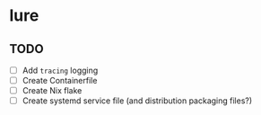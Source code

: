 # lure

## TODO

- [ ] Add `tracing` logging
- [ ] Create Containerfile
- [ ] Create Nix flake
- [ ] Create systemd service file (and distribution packaging files?)

<!-- # lure

[![CI Status](https://img.shields.io/github/actions/workflow/status/catuhana/lure/ci.yaml?style=flat-square&label=CI)](https://github.com/catuhana/lure/actions/workflows/ci.yaml)
[![CD Status](https://img.shields.io/github/actions/workflow/status/catuhana/lure/cd.yaml?style=flat-square&label=CD)](https://github.com/catuhana/lure/actions/workflows/cd.yaml)
[![Latest Release](https://img.shields.io/github/v/release/catuhana/lure?style=flat-square)](https://github.com/catuhana/lure/releases/latest)

Lure is an improved fork of [lr](https://codeberg.org/arslee07/lr), a small process that sets the currently playing track on Last.fm, ListenBrainz (and other future platforms, PRs welcome!) as Revolt user status.

> [!WARNING]
> Version 1 contains big configuration changes. If you were on previous versions, check [configuration](#configuration) section.

## Installation

> [!IMPORTANT]
> Lure is tested on Linux and Windows, and is expected to work on macOS too.

```sh
cargo install --git https://github.com/catuhana/lure
```

Or if you'd want to use an container image (Docker, Podman, etc.), you can pull the image from GitHub Container Registry.

```sh
docker pull ghcr.io/catuhana/lure:latest
```

> [!TIP]
> Container images support AMD64 and ARM64 architectures.

## Running

> [!IMPORTANT]
> Reading the [configuration](#configuration) first is highly recommended.

To run lure, run:

```sh
lure start
```

Or using a container management tool:

```sh
docker/podman run -v $(pwd)/config.yaml:/app/config.yaml:ro lure:latest
```

Or on NixOS:

```diff
{
  inputs = {
+    lure = {
+      url = "github:catuhana/lure";
+      inputs.nixpkgs.follows = "nixpkgs";
+    };
  };

  modules = [
+    lure.nixosModules.default
+    {
+      # Check `module.nix` file for all available options.
+      services.lure = {
+        enable = true;
+        useService = "listenbrainz";
+
+        services.listenbrainz.username = "<username>";
+
+        revolt.session_token = ./<path>;
+      };
+    }
  ];
}
```

> [!TIP]
> By default, lure logs useful information to the console. If you'd want to see other log levels, use the `LURE_LOG` environment variable. Check [`EnvFilter`](https://docs.rs/tracing-subscriber/latest/tracing_subscriber/filter/struct.EnvFilter.html) documentation from [`tracing-subscriber`](https://docs.rs/tracing-subscriber) for more information.
>
> ```sh
> export LURE_LOG="lure=trace" # log trace level logs only from lure
> export LURE_LOG="trace" # log trace level logs from every library used that supports it
> # for container management tools, use `-e LURE_LOG=` option
> ```

## Configuration

Lure uses a YAML configuration file and environment variables for configuration. Check [the sample configuration file](resources/config.sample.yaml) as a reference, as it contains important information for every option (including environment variables).

To generate an example configuration file, run:

```sh
lure config generate # prints to the stdout
lure config generate >config.yaml # creates a file
```

### Container Management Tools

If you're using any container management tools, you can either mount the host configuration file to the container or use environment variables. The volume for the app and its configuration file is `/app`. Refer to the [run section](#running) for example.

### Services (Features)

Lure currently has two service features and, they're enabled by default: LastFM and ListenBrainz. PRs for adding new platforms is very welcome.

> [!TIP]
> If you'd like to only enable the service you're using, you can pass `--no-default-features` and `--features services-<platform>` to the [install command above](#install), `<platform>` being the lowercase platform string. To see all exact feature names, [see Cargo.toml](Cargo.toml) -->
